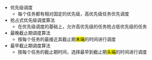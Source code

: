 * 优先级调度
	* 每个任务都有相对固定的优先级，高优先级任务优先调度
* 抢占式优先级调度算法
	* 在优先级调度的基础上，允许高优先级的任务抢占低优先级的任务
* 最晚截止期调度算法
	* 按每个任务的最接近其截止期<mark>末端</mark>的时间进行调度
* 最早截止期调度算法
	* 按每个任务的截止期时间，选择最早到截止期<mark>头端</mark>的时间进行调度